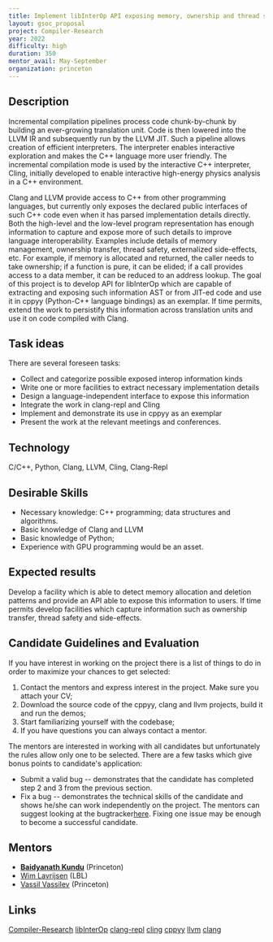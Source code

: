 ```yaml
---
title: Implement libInterOp API exposing memory, ownership and thread safety information
layout: gsoc_proposal
project: Compiler-Research
year: 2022
difficulty: high
duration: 350
mentor_avail: May-September
organization: princeton
---
```


## Description

Incremental compilation pipelines process code chunk-by-chunk by building an
ever-growing translation unit. Code is then lowered into the LLVM IR and
subsequently run by the LLVM JIT. Such a pipeline allows creation of efficient
interpreters. The interpreter enables interactive exploration and makes the C++
language more user friendly. The incremental compilation mode is used by the
interactive C++ interpreter, Cling, initially developed to enable interactive
high-energy physics analysis in a C++ environment.

Clang and LLVM provide access to C++ from other programming languages, but
currently only exposes the declared public interfaces of such C++ code even when
it has parsed implementation details directly. Both the high-level and the
low-level program representation has enough information to capture and expose
more of such details to improve language interoperability. Examples include
details of memory management, ownership transfer, thread safety, externalized
side-effects, etc. For example, if memory is allocated and returned, the caller
needs to take ownership; if a function is pure, it can be elided; if a call
provides access to a data member, it can be reduced to an address lookup. The
goal of this project is to develop API for libInterOp which are capable of
extracting and exposing such information AST or from JIT-ed code and use it in
cppyy (Python-C++ language bindings) as an exemplar. If time permits, extend the
work to persistify this information across translation units and use it on code
compiled with Clang.

## Task ideas

There are several foreseen tasks:
  * Collect and categorize possible exposed interop information kinds
  * Write one or more facilities to extract necessary implementation details
  * Design a language-independent interface to expose this information
  * Integrate the work in clang-repl and Cling
  * Implement and demonstrate its use in cppyy as an exemplar
  * Present the work at the relevant meetings and conferences.

## Technology

C/C++, Python, Clang, LLVM, Cling, Clang-Repl

## Desirable Skills

 * Necessary knowledge: C++ programming; data structures and algorithms.
 * Basic knowledge of Clang and LLVM
 * Basic knowledge of Python;
 * Experience with GPU programming would be an asset.

## Expected results

  Develop a facility which is able to detect memory allocation and deletion
  patterns and provide an API able to expose this information to users. If time
  permits develop facilities which capture information such as ownership
  transfer, thread safety and side-effects.

## Candidate Guidelines and Evaluation

If you have interest in working on the project there is a list of things to do
in order to maximize your chances to get selected:

1. Contact the mentors and express interest in the project. Make sure you attach
   your CV;
2. Download the source code of the cppyy, clang and llvm projects, build it and
   run the demos;
3. Start familiarizing yourself with the codebase;
4. If you have questions you can always contact a mentor.

The mentors are interested in working with all candidates but unfortunately the
rules allow only one to be selected. There are a few tasks which give bonus
points to candidate's application:
 * Submit a valid bug -- demonstrates that the candidate has completed step 2
   and 3 from the previous section.
 * Fix a bug -- demonstrates the technical skills of the candidate and shows
   he/she can work independently on the project. The mentors can suggest looking
   at the bugtracker[here](https://bitbucket.org/wlav/cppyy/issues?status=new&status=open).
   Fixing one issue may be enough to become a successful candidate.

## Mentors
 * **[Baidyanath Kundu](mailto:baidyanath.kundu@cern.ch)** (Princeton)
 * [Wim Lavrijsen](mailto:wlavrijsen@lbl.gov) (LBL)
 * [Vassil Vassilev](mailto:vvasilev@cern.ch) (Princeton)

## Links

[Compiler-Research](https://compiler-research.org)
[libInterOp](https://compiler-research.org/libinterop/)
[clang-repl](https://root.cern/blog/cling-in-llvm/)
[cling](https://github.com/root-project/cling)
[cppyy](https://cppyy.readthedocs.io/en/latest/)
[llvm](https://llvm.org/)
[clang](https://clang.llvm.org/)
